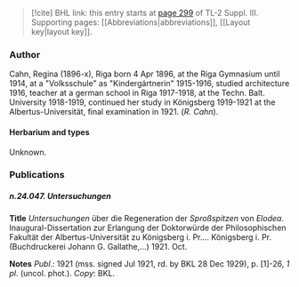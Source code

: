 > [!cite] BHL link: this entry starts at [page 299](https://www.biodiversitylibrary.org/item/103861#page/309/mode/1up) of TL-2 Suppl. III.
> Supporting pages: [[Abbreviations|abbreviations]], [[Layout key|layout key]].

### Author

Cahn, Regina (1896-x), Riga born 4 Apr 1896, at the Riga Gymnasium until 1914, at a "Volksschule" as "Kindergärtnerin" 1915-1916, studied architecture 1916, teacher at a german school in Riga 1917-1918, at the Techn. Balt. University 1918-1919, continued her study in Königsberg 1919-1921 at the Albertus-Universität, final examination in 1921. (*R. Cahn*).

#### Herbarium and types

Unknown.

### Publications

##### n.24.047. Untersuchungen

**Title**
*Untersuchungen* über die Regeneration der *Sproßspitzen* von *Elodea*. Inaugural-Dissertation zur Erlangung der Doktorwürde der Philosophischen Fakultät der Albertus-Universität zu Königsberg i. Pr.... Königsberg i. Pr. (Buchdruckerei Johann G. Gallathe,...) 1921. Oct.

**Notes**
*Publ*.: 1921 (mss. signed Jul 1921, rd. by BKL 28 Dec 1929), p. \[1\]-26, *1 pl*. (uncol. phot.).
*Copy*: BKL.

